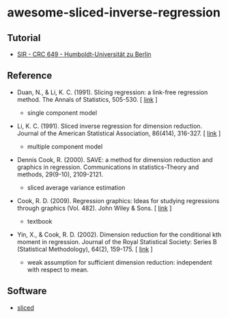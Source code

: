 # awesome-sliced-inverse-regression

## Tutorial

- [SIR - CRC 649 - Humboldt-Universität zu Berlin](http://sfb649.wiwi.hu-berlin.de/fedc_homepage/xplore/tutorials/mvahtmlnode116.html)

## Reference

- Duan, N., & Li, K. C. (1991). Slicing regression: a link-free regression method. The Annals of Statistics, 505-530. [ [link](https://www.jstor.org/stable/pdf/2242072.pdf?casa_token=YeEMttRd8VoAAAAA:wlwQUlO1aWhMbeMNr46gunwvN-UZqGKVgSIGYZ87gmrDQkOzk8eYK5KK4c0l9RJZksW-gwtgoOPhAPqEklYL7eUBgR8FPTXl3GCouUf6EW4g1x-NVnM) ]
     - single component model

- Li, K. C. (1991). Sliced inverse regression for dimension reduction. Journal of the American Statistical Association, 86(414), 316-327. [ [link](https://www.jstor.org/stable/pdf/2290563.pdf?casa_token=d_cdZojtZtkAAAAA:2kftARuB2yoS6MyL9HwMZ0d6zFkE0ylmBrWU80FJnXdh55perXAWhZyHL3pOFa2-n8BRZHvHFtlZz9RGyz5RTXoGcxAH7AYz1MBe2b799HJTcSlB-HM) ]
     - multiple component model

- Dennis Cook, R. (2000). SAVE: a method for dimension reduction and graphics in regression. Communications in statistics-Theory and methods, 29(9-10), 2109-2121.
     - sliced average variance estimation

- Cook, R. D. (2009). Regression graphics: Ideas for studying regressions through graphics (Vol. 482). John Wiley & Sons. [ [link](https://books.google.com/books?hl=en&lr=&id=4Jh5ChKcN3cC&oi=fnd&pg=PP2&dq=regression+graphics&ots=8GUlYQ8Lq_&sig=CurcMiwNXsJVacrdTMP1VXEbEC8#v=onepage&q=regression%20graphics&f=false) ]
    - textbook

- Yin, X., & Cook, R. D. (2002). Dimension reduction for the conditional kth moment in regression. Journal of the Royal Statistical Society: Series B (Statistical Methodology), 64(2), 159-175. [ [link](https://rss.onlinelibrary.wiley.com/doi/pdfdirect/10.1111/1467-9868.00330?casa_token=2a_U-Mf5e9gAAAAA:lZ6XLFtm_WXmFfdWHfiCPtz-2m0InFa6J3ER0iRL8Z6c62400m4roPq5ut2R0BmdhD2ssKXTtRHqam4) ]
    - weak assumption for sufficient dimension reduction: independent with respect to mean.


## Software
- [sliced](https://github.com/joshloyal/sliced)
